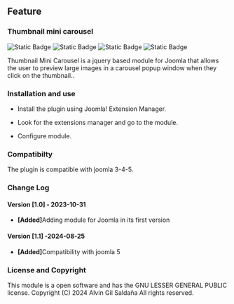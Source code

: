 <h2>Feature</h2>
<h3>Thumbnail mini carousel</h3>
<div id="header" align="left">
<img alt="Static Badge" src="https://img.shields.io/badge/version-1.1-blue">

<img alt="Static Badge" src="https://img.shields.io/badge/compatibilty%20joomla%205-8A2BE2">

<img alt="Static Badge" src="https://img.shields.io/badge/release date-august-blue">

<img alt="Static Badge" src="https://img.shields.io/badge/module-8A2BE2">
</div>

<p>Thumbnail Mini Carousel is a jquery based module for Joomla that allows the user to preview large images in a carousel popup window when they click on the thumbnail..</p>

<h3>Installation and use</h3>
<ul>
<li>Install the plugin using Joomla! Extension Manager.</li>
</ul>

<ul>
<li>Look for the extensions manager and go to the module.</li>
</ul>

<ul>
<li>Configure module.</li>
</ul>


<h3>Compatibilty </h3>

<p>The plugin is compatible with joomla 3-4-5.</p>

<h3> Change Log</h3>

<h4>Version [1.0] - 2023-10-31</h4>
<ul>
<li><b>[Added]</b>Adding module for Joomla in its first version
</li>
</ul>
<h4>Version [1.1] -2024-08-25 </h4>
<ul>
<li><b>[Added]</b>Compatibility with joomla 5
</li>
</ul>
<h3>License and Copyright</h3>

<p>This module is a open software and has the GNU LESSER GENERAL PUBLIC license. Copyright (C) 2024 Alvin Gil Saldaña All rights reserved.</p>
